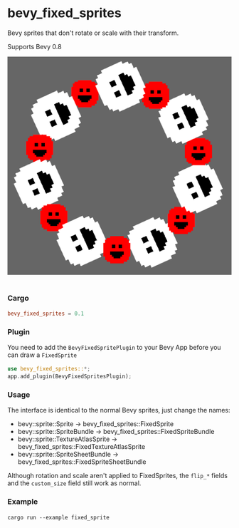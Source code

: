 # bevy_fixed_sprites

Bevy sprites that don't rotate or scale with their transform.

Supports Bevy 0.8

![/media/fixed_sprite.png](/media/fixed_sprite.PNG)

#
### Cargo
```toml
bevy_fixed_sprites = 0.1
```

### Plugin
You need to add the `BevyFixedSpritePlugin` to your Bevy App before you can draw a
`FixedSprite`

```rust
use bevy_fixed_sprites::*;
app.add_plugin(BevyFixedSpritesPlugin);
```

### Usage

The interface is identical to the normal Bevy sprites, just change the names:

* bevy::sprite::Sprite -> bevy_fixed_sprites::FixedSprite
* bevy::sprite::SpriteBundle -> bevy_fixed_sprites::FixedSpriteBundle
* bevy::sprite::TextureAtlasSprite -> bevy_fixed_sprites::FixedTextureAtlasSprite
* bevy::sprite::SpriteSheetBundle -> bevy_fixed_sprites::FixedSpriteSheetBundle

Although rotation and scale aren't applied to FixedSprites, the `flip_*` fields and the `custom_size` field still work as normal.

### Example

```
cargo run --example fixed_sprite
```